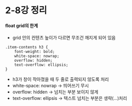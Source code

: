# 2-8강 정리

#### float grid의 한계
* grid 안의 컨텐츠 높이가 다르면 무조건 깨지게 되어 있음
~~~
.item-contents h3 {
	font-weight: bold;
	white-space: nowrap;
	overflow: hidden;
	text-overflow: ellipsis;
}
~~~
* h3가 창이 작아졌을 때 두 줄로 출력되지 않도록 처리
* white-space: nowrap -> 띄어쓰기 무시
* overflow: hidden -> 넘치는 부분 보이지 않게
* text-overflow: ellipsis -> 텍스트 넘치는 부분은 생략(...)처리
